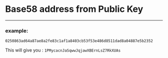 # Base58 address from Public Key

---
### example: 

```0250863ad64a87ae8a2fe83c1af1a8403cb53f53e486d8511dad8a04887e5b2352```

This will give you :
```1PMycacnJaSqwwJqjawXBErnLsZ7RkXUAs```

